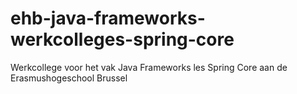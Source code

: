 # ehb-java-frameworks-werkcolleges-spring-core
Werkcollege voor het vak Java Frameworks les Spring Core aan de Erasmushogeschool Brussel
